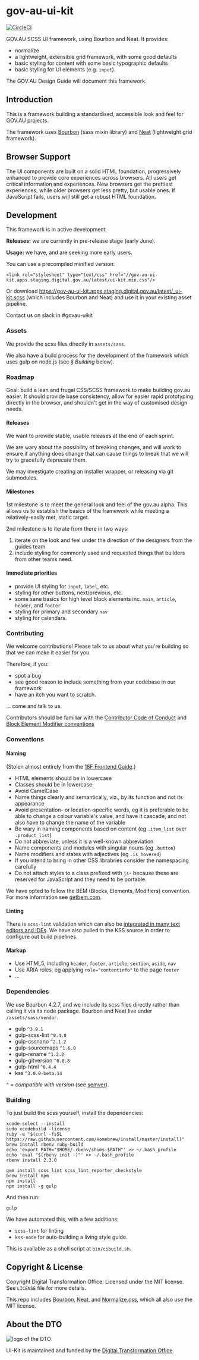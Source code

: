 # gov-au-ui-kit
[![CircleCI](https://circleci.com/gh/AusDTO/gov-au-ui-kit.svg?style=svg)](https://circleci.com/gh/AusDTO/gov-au-ui-kit)

GOV.AU SCSS UI framework, using Bourbon and Neat. It provides:

- normalize
- a lightweight, extensible grid framework, with some good defaults
- basic styling for content with some basic typographic defaults
- basic styling for UI elements (e.g. `input`).

The GOV.AU Design Guide will document this framework.

## Introduction

This is a framework building a standardised, accessible look and feel for GOV.AU projects.

The framework uses [Bourbon](https://github.com/thoughtbot/bourbon) (sass mixin library) and [Neat](https://github.com/thoughtbot/neat) (lightweight grid framework).

## Browser Support

The UI components are built on a solid HTML foundation, progressively enhanced to provide core experiences across browsers. All users get critical information and experiences. New browsers get the prettiest experiences, while older browsers get less pretty, but usable ones. If JavaScript fails, users will still get a robust HTML foundation.

## Development

This framework is in active development.

**Releases:** we are currently in pre-release stage (early June).

**Usage:** we have, and are seeking more early users.

You can use a precompiled minified version:
```
<link rel="stylesheet" type="text/css" href="//gov-au-ui-kit.apps.staging.digital.gov.au/latest/ui-kit.min.css"/>
```
Or download https://gov-au-ui-kit.apps.staging.digital.gov.au/latest/_ui-kit.scss (which includes Bourbon and Neat) and use it in your existing asset pipeline.

Contact us on slack in #govau-uikit

### Assets

We provide the scss files directly in `assets/sass`.

We also have a build process for the development of the framework which uses gulp on node.js (see *§ Building* below).

### Roadmap

Goal: build a lean and frugal CSS/SCSS framework to make building gov.au easier. It should provide base consistency, allow for easier rapid prototyping directly in the browser, and shouldn't get in the way of customised design needs.

#### Releases

We want to provide stable, usable releases at the end of each sprint.

We are wary about the possibility of breaking changes, and will work to ensure if anything does change that can cause things to break that we will try to gracefully deprecate them.

We may investigate creating an installer wrapper, or releasing via git submodules.

#### Milestones

1st milestone is to meet the general look and feel of the gov.au alpha. This allows us to establish the basics of the framework while meeting a relatively-easily met, static target.

2nd milestone is to iterate from there in two ways:

1. iterate on the look and feel under the direction of the designers from the guides team
2. include styling for commonly used and requested things that builders from other teams need.

#### Immediate priorities

- provide UI styling for `input`, `label`, etc.
- styling for other buttons, next/previous, etc.
- some sane basics for high level block elements inc. `main`, `article`, `header`, and `footer`
- styling for primary and secondary `nav`
- styling for calendars.

### Contributing

We welcome contributions! Please talk to us about what you're building so that we can make it easier for you.

Therefore, if you:

- spot a bug
- see good reason to include something from your codebase in our framework
- have an itch you want to scratch.

... come and talk to us.

Contributors should be familiar with the [Contributor Code of Conduct](https://github.com/AusDTO/gov-au-ui-kit/blob/master/code_of_conduct.md) and [Block Element Modifier conventions](http://getbem.com/)

### Conventions

#### Naming

(Stolen almost entirely from the [18F Frontend Guide](https://pages.18f.gov/frontend/css-coding-styleguide/naming/).)

* HTML elements should be in lowercase
* Classes should be in lowercase
* Avoid CamelCase
* Name things clearly and semantically, viz., by its function and not its appearance
* Avoid presentation- or location-specific words, eg it is preferable to be able to change a colour variable's value, and have it cascade, and not also have to change the name of the variable
* Be wary in naming components based on content (eg `.item_list` over `.product_list`)
* Do not abbreviate, unless it is a well-known abbreviation
* Name components and modules with singular nouns (eg `.button`)
* Name modifiers and states with adjectives (eg `.is_hovered`)
* If you intend to bring in other CSS librabries consider the namespacing carefully
* Do not attach styles to a class prefixed with `js-` because these are reserved for JavaScript and they need to be portable.

We have opted to follow the BEM (Blocks, Elements, Modifiers) convention. For more information see [getbem.com](http://getbem.com/introduction/).

#### Linting

There is `scss-lint` validation which can also be [integrated in many text editors and IDEs](https://github.com/brigade/scss-lint/#editor-integration). We have also pulled in the KSS source in order to configure out build pipelines.

#### Markup

* Use HTML5, including `header`, `footer`, `article`, `section`, `aside`, `nav`
* Use ARIA roles, eg applying `role="contentinfo"` to the page `footer`
* ...

### Dependencies

We use Bourbon 4.2.7, and we include its scss files directly rather than calling it via its node package. Bourbon and Neat live under `/assets/sass/vendor`.

- gulp `^3.9.1`
- gulp-scss-lint `^0.4.0`
- gulp-cssnano `^2.1.2`
- gulp-sourcemaps `^1.6.0`
- gulp-rename `^1.2.2`
- gulp-gitversion `^0.0.8`
- gulp-html `^0.4.4`
- kss `^3.0.0-beta.14`

`^` = *compatible with version* (see [semver](https://docs.npmjs.com/misc/semver#caret-ranges-123-025-004)).

### Building

To just build the scss yourself, install the dependencies:

```
xcode-select --install
sudo xcodebuild -license
ruby -e "$(curl -fsSL https://raw.githubusercontent.com/Homebrew/install/master/install)"
brew install rbenv ruby-build
echo 'export PATH="$HOME/.rbenv/shims:$PATH"' >> ~/.bash_profile
echo 'eval "$(rbenv init -)"' >> ~/.bash_profile
rbenv install 2.3.0

gem install scss_lint scss_lint_reporter_checkstyle
brew install npm
npm install
npm install -g gulp
```

And then run:

```
gulp
```

We have automated this, with a few additions:

- `scss-lint` for linting
- `kss-node` for auto-building a living style guide.

This is available as a shell script at `bin/cibuild.sh`.

## Copyright & License

Copyright Digital Transformation Office. Licensed under the MIT license. See `LICENSE` file for more details.

This repo includes [Bourbon](http://bourbon.io/), [Neat](http://neat.bourbon.io/), and [Normalize.css](https://necolas.github.io/normalize.css/), which all also use the MIT license.

## About the DTO

![](https://www.dto.gov.au/images/govt-crest.png "logo of the DTO")

UI-Kit is maintained and funded by the [Digital Transformation Office](https://www.dto.gov.au/).
